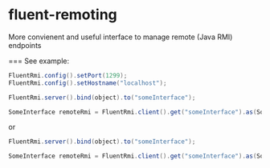 fluent-remoting
===============

More convienent and useful interface to manage remote (Java RMI) endpoints


===
See example:
```java
FluentRmi.config().setPort(1299);
FluentRmi.config().setHostname("localhost");

FluentRmi.server().bind(object).to("someInterface");

SomeInterface remoteRmi = FluentRmi.client().get("someInterface").as(SomeInterface.class);
```

or

```java
FluentRmi.server().bind(object).to("someInterface");

SomeInterface remoteRmi = FluentRmi.client().get("someInterface").as(SomeInterface.class);
```